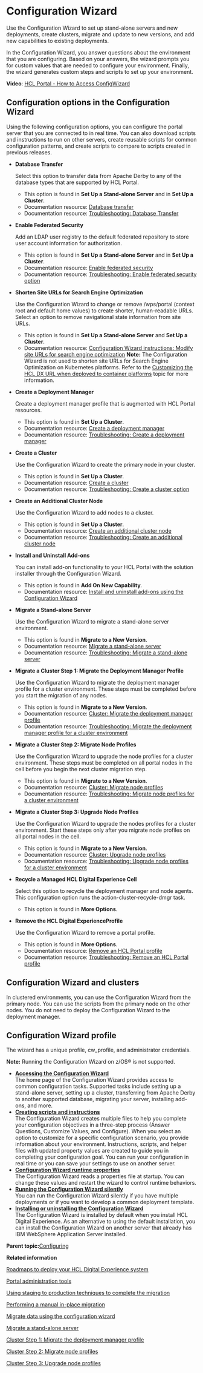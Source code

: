 # Configuration Wizard

Use the Configuration Wizard to set up stand-alone servers and new deployments, create clusters, migrate and update to new versions, and add new capabilities to existing deployments.

In the Configuration Wizard, you answer questions about the environment that you are configuring. Based on your answers, the wizard prompts you for custom values that are needed to configure your environment. Finally, the wizard generates custom steps and scripts to set up your environment.

**Video**: [HCL Portal - How to Access ConfigWizard](https://www.youtube.com/watch?v=YAEO78T7coM&feature=youtu.be)

## Configuration options in the Configuration Wizard

Using the following configuration options, you can configure the portal server that you are connected to in real time. You can also download scripts and instructions to run on other servers, create reusable scripts for common configuration patterns, and create scripts to compare to scripts created in previous releases.

-   **Database Transfer**

    Select this option to transfer data from Apache Derby to any of the database types that are supported by HCL Portal.

    -   This option is found in **Set Up a Stand-alone Server** and in **Set Up a Cluster**.
    -   Documentation resource: [Database transfer](cw_db_transfer.md#)
    -   Documentation resource: [Troubleshooting: Database Transfer](../trouble/cw_dbtransfer_trouble.md#)
-   **Enable Federated Security**

    Add an LDAP user registry to the default federated repository to store user account information for authorization.

    -   This option is found in **Set Up a Stand-alone Server** and in **Set Up a Cluster**.
    -   Documentation resource: [Enable federated security](cw_ldap.md#)
    -   Documentation resource: [Troubleshooting: Enable federated security option](../trouble/cw_ldap.md#)
-   **Shorten Site URLs for Search Engine Optimization**

    Use the Configuration Wizard to change or remove /wps/portal \(context root and default home values\) to create shorter, human-readable URLs. Select an option to remove navigational state information from site URLs.

    -   This option is found in **Set Up a Stand-alone Server** and **Set Up a Cluster**.
    -   Documentation resource: [Configuration Wizard instructions: Modify site URLs for search engine optimization](cw_shorten_url_seo.md)
    **Note:** The Configuration Wizard is not used to shorten site URLs for Search Engine Optimization on Kubernetes platforms. Refer to the [Customizing the HCL DX URL when deployed to container platforms](../containerization/t_customize_dx_url.md) topic for more information.

-   **Create a Deployment Manager**

    Create a deployment manager profile that is augmented with HCL Portal resources.

    -   This option is found in **Set Up a Cluster**.
    -   Documentation resource: [Create a deployment manager](cw_dmgr_profile.md#)
    -   Documentation resource: [Troubleshooting: Create a deployment manager](../trouble/cw_create_dmgr.md#)
-   **Create a Cluster**

    Use the Configuration Wizard to create the primary node in your cluster.

    -   This option is found in **Set Up a Cluster**.
    -   Documentation resource: [Create a cluster](cw_create_cluster.md#)
    -   Documentation resource: [Troubleshooting: Create a cluster option](../trouble/cw_create_cluster.md#)
-   **Create an Additional Cluster Node**

    Use the Configuration Wizard to add nodes to a cluster.

    -   This option is found in **Set Up a Cluster**.
    -   Documentation resource: [Create an additional cluster node](cw_add_node.md#)
    -   Documentation resource: [Troubleshooting: Create an additional cluster node](../trouble/cw_create_addnode.md#)
-   **Install and Uninstall Add-ons**

    You can install add-on functionality to your HCL Portal with the solution installer through the Configuration Wizard.

    -   This option is found in **Add On New Capability**.
    -   Documentation resource: [Install and uninstall add-ons using the Configuration Wizard](../install/inst_cw_addons.md#)
-   **Migrate a Stand-alone Server**

    Use the Configuration Wizard to migrate a stand-alone server environment.

    -   This option is found in **Migrate to a New Version**.
    -   Documentation resource: [Migrate a stand-alone server](cw_migrate_stand_alone.md#)
    -   Documentation resource: [Troubleshooting: Migrate a stand-alone server](../trouble/cw_migrate_standalone.md#)
-   **Migrate a Cluster Step 1: Migrate the Deployment Manager Profile**

    Use the Configuration Wizard to migrate the deployment manager profile for a cluster environment. These steps must be completed before you start the migration of any nodes.

    -   This option is found in **Migrate to a New Version**.
    -   Documentation resource: [Cluster: Migrate the deployment manager profile](cw_migrate_cluster_1.md#)
    -   Documentation resource: [Troubleshooting: Migrate the deployment manager profile for a cluster environment](../trouble/cw_migrate_cluster1.md#)
-   **Migrate a Cluster Step 2: Migrate Node Profiles**

    Use the Configuration Wizard to upgrade the node profiles for a cluster environment. These steps must be completed on all portal nodes in the cell before you begin the next cluster migration step.

    -   This option is found in **Migrate to a New Version**.
    -   Documentation resource: [Cluster: Migrate node profiles](cw_migrate_cluster_2.md#)
    -   Documentation resource: [Troubleshooting: Migrate node profiles for a cluster environment](../trouble/cw_migrate_cluster2.md#)
-   **Migrate a Cluster Step 3: Upgrade Node Profiles**

    Use the Configuration Wizard to upgrade the nodes profiles for a cluster environment. Start these steps only after you migrate node profiles on all portal nodes in the cell.

    -   This option is found in **Migrate to a New Version**.
    -   Documentation resource: [Cluster: Upgrade node profiles](cw_migrate_cluster_3.md#)
    -   Documentation resource: [Troubleshooting: Upgrade node profiles for a cluster environment](../trouble/cw_migrate_cluster3.md#)
-   **Recycle a Managed HCL Digital Experience Cell**

    Select this option to recycle the deployment manager and node agents. This configuration option runs the action-cluster-recycle-dmgr task.

    -   This option is found in **More Options**.
-   **Remove the HCL Digital ExperienceProfile**

    Use the Configuration Wizard to remove a portal profile.

    -   This option is found in **More Options**.
    -   Documentation resource: [Remove an HCL Portal profile](cw_remove_profile.md#)
    -   Documentation resource: [Troubleshooting: Remove an HCL Portal profile](../trouble/cw_removeprofile.md#)

## Configuration Wizard and clusters

In clustered environments, you can use the Configuration Wizard from the primary node. You can use the scripts from the primary node on the other nodes. You do not need to deploy the Configuration Wizard to the deployment manager.

## Configuration Wizard profile

The wizard has a unique profile, cw\_profile, and administrator credentials.

**Note:** Running the Configuration Wizard on z/OS® is not supported.

-   **[Accessing the Configuration Wizard](../config/cw_run.md)**  
The home page of the Configuration Wizard provides access to common configuration tasks. Supported tasks include setting up a stand-alone server, setting up a cluster, transferring from Apache Derby to another supported database, migrating your server, installing add-ons, and more.
-   **[Creating scripts and instructions](../config/cw_scripts.md)**  
The Configuration Wizard creates multiple files to help you complete your configuration objectives in a three-step process \(Answer Questions, Customize Values, and Configure\). When you select an option to customize for a specific configuration scenario, you provide information about your environment. Instructions, scripts, and helper files with updated property values are created to guide you in completing your configuration goal. You can run your configuration in real time or you can save your settings to use on another server.
-   **[Configuration Wizard runtime properties](../config/cw_prop.md)**  
The Configuration Wizard reads a properties file at startup. You can change these values and restart the wizard to control runtime behaviors.
-   **[Running the Configuration Wizard silently](../config/cw_silent.md)**  
You can run the Configuration Wizard silently if you have multiple deployments or if you want to develop a common deployment template.
-   **[Installing or uninstalling the Configuration Wizard](../config/install_cfg_wizd.md)**  
The Configuration Wizard is installed by default when you install HCL Digital Experience. As an alternative to using the default installation, you can install the Configuration Wizard on another server that already has IBM WebSphere Application Server installed.

**Parent topic:**[Configuring](../config/configuring_parent2.md)

**Related information**  


[Roadmaps to deploy your HCL Digital Experience system](../install/deployment_patterns.md)

[Portal administration tools](../admin-system/admtools.md)

[Using staging to production techniques to complete the migration](../migrate/mig_plan_was_s2p.md)

[Performing a manual in-place migration](../migrate/mig_plan_was_manual.md)

[Migrate data using the configuration wizard](../migrate/mig_85_wizard.md)

[Migrate a stand-alone server](../config/cw_migrate_stand_alone.md)

[Cluster Step 1: Migrate the deployment manager profile](../config/cw_migrate_cluster_1.md)

[Cluster Step 2: Migrate node profiles](../config/cw_migrate_cluster_2.md)

[Cluster Step 3: Upgrade node profiles](../config/cw_migrate_cluster_3.md)


